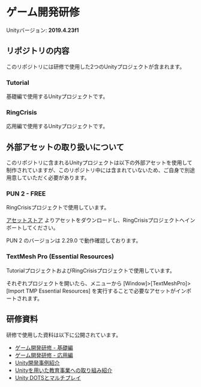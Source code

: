 ゲーム開発研修
==============

Unityバージョン: __2019.4.23f1__

## リポジトリの内容

このリポジトリには研修で使用した2つのUnityプロジェクトが含まれます。

### Tutorial

基礎編で使用するUnityプロジェクトです。

### RingCrisis

応用編で使用するUnityプロジェクトです。

## 外部アセットの取り扱いについて

このリポジトリに含まれるUnityプロジェクトは以下の外部アセットを使用して制作されていますが、このリポジトリ中には含まれていないため、ご自身で別途用意していただく必要があります。

### PUN 2 - FREE

RingCrisisプロジェクトで使用しています。

[アセットストア](https://assetstore.unity.com/packages/tools/network/pun-2-free-119922) よりアセットをダウンロードし、RingCrisisプロジェクトへインポートしてください。

PUN 2 のバージョンは 2.29.0 で動作確認しております。

### TextMesh Pro (Essential Resources)

TutorialプロジェクトおよびRingCrisisプロジェクトで使用しています。

それぞれプロジェクトを開いたら、メニューから [Window]>[TextMeshPro]>[Import TMP Essential Resources] を実行することで必要なアセットがインポートされます。

## 研修資料

研修で使用した資料は以下に公開されています。

- [ゲーム開発研修 - 基礎編](https://speakerdeck.com/mixi_engineers/2021-game-training)
- [ゲーム開発研修 - 応用編](https://speakerdeck.com/yuukiaria/game-development-tutorial-2021)
- [Unity開発事例紹介](https://speakerdeck.com/adarapata/unitydefalsekai-fa-shi-li)
- [Unityを用いた教育事業への取り組み紹介](https://speakerdeck.com/mixi_engineers/unity-study)
- [Unity DOTSとマルチプレイ](https://speakerdeck.com/july1997/22-10-30-18-30)
